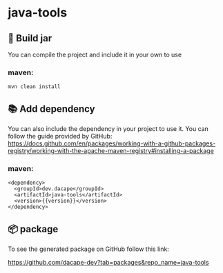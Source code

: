 # java-tools

## 🚀 Build jar
You can compile the project and include it in your own to use

### maven:

```
mvn clean install
```

## 📚 Add dependency
You can also include the dependency in your project to use it. You can follow the guide provided by GitHub:
https://docs.github.com/en/packages/working-with-a-github-packages-registry/working-with-the-apache-maven-registry#installing-a-package

### maven:

```
<dependency>
  <groupId>dev.dacape</groupId>
  <artifactId>java-tools</artifactId>
  <version>{{version}}</version>
</dependency>
```

## 📦 package
To see the generated package on GitHub follow this link:

https://github.com/dacape-dev?tab=packages&repo_name=java-tools

